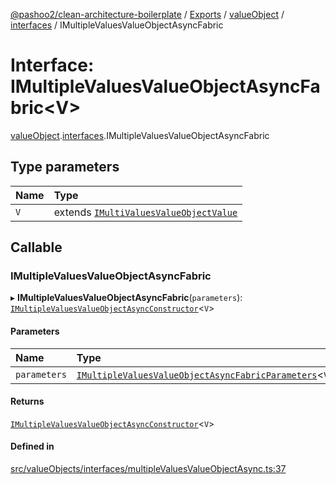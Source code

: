 [@pashoo2/clean-architecture-boilerplate](../README.md) / [Exports](../modules.md) / [valueObject](../modules/valueobject.md) / [interfaces](../modules/valueobject.interfaces.md) / IMultipleValuesValueObjectAsyncFabric

# Interface: IMultipleValuesValueObjectAsyncFabric<V\>

[valueObject](../modules/valueobject.md).[interfaces](../modules/valueobject.interfaces.md).IMultipleValuesValueObjectAsyncFabric

## Type parameters

| Name | Type |
| :------ | :------ |
| `V` | extends [`IMultiValuesValueObjectValue`](valueobject.interfaces.imultivaluesvalueobjectvalue.md) |

## Callable

### IMultipleValuesValueObjectAsyncFabric

▸ **IMultipleValuesValueObjectAsyncFabric**(`parameters`): [`IMultipleValuesValueObjectAsyncConstructor`](valueobject.interfaces.imultiplevaluesvalueobjectasyncconstructor.md)<`V`\>

#### Parameters

| Name | Type |
| :------ | :------ |
| `parameters` | [`IMultipleValuesValueObjectAsyncFabricParameters`](valueobject.interfaces.imultiplevaluesvalueobjectasyncfabricparameters.md)<`V`\> |

#### Returns

[`IMultipleValuesValueObjectAsyncConstructor`](valueobject.interfaces.imultiplevaluesvalueobjectasyncconstructor.md)<`V`\>

#### Defined in

[src/valueObjects/interfaces/multipleValuesValueObjectAsync.ts:37](https://github.com/pashoo2/clean-architecture-boilerplate/blob/e82048b/src/valueObjects/interfaces/multipleValuesValueObjectAsync.ts#L37)
